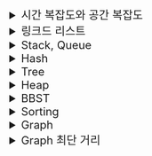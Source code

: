 <details>
<summary style="font-size:20px">시간 복잡도와 공간 복잡도</summary>
<div markdown="1">
<br/>
<h2>🤔 시간복잡도와 공간복잡도에 대해 설명해 주세요.</h2>

<h3>📝 나의 대답</h3>

- 시간 복잡도와 공간 복잡도는 모두 성능 측정에 요인이 되는 측정값입니다.

- 시간 복잡도는 프로세스 실행 시 소요되는 시간을 의미하며 공간 복잡도는 프로세스 실행 시 사용하는 메모리의 양을 의미합니다.

<h3>GPT의 대답</h3>

- 시간 복잡도와 공간 복잡도는 알고리즘의 효율성을 측정하는 두 가지 주요 방법입니다.

- 시간 복잡도는 알고리즘이 문제를 해결하는 데 걸리는 시간을 측정합니다. 이는 일반적으로 입력 데이터의 크기에 따라 결정되며, 이를 통해 알고리즘이 큰 데이터 세트에 대해 얼마나 잘 확장되는지를 판단할 수 있습니다. 

- 공간 복잡도는 알고리즘이 문제를 해결하는 데 필요한 메모리 양을 측정합니다. 일부 알고리즘은 매우 빠르지만 많은 양의 메모리를 사용할 수 있으며, 이는 제한된 메모리 리소스를 가진 시스템에서는 문제가 될 수 있습니다.

<br/>
<h2>🤔 Big-O, Big-Theta, Big-Omega 에 대해 설명해 주세요.</h2>

<h3>GPT의 대답</h3>

✅ Big-O (O) : 이 표기법은 알고리즘의 최악의 경우의 실행 시간을 표현합니다. 즉, 입력 크기에 따른 알고리즘의 실행 시간의 상한을 나타냅니다.

✅ Big-Theta (Θ) : 이 표기법은 알고리즘의 평균 혹은 일반적인 경우의 실행 시간을 나타냅니다. 즉, 입력 크기에 따른 알고리즘의 실행 시간의 상한과 하한을 모두 만족시키는 경우를 의미합니다.

✅ Big-Omega (Ω) : 이 표기법은 알고리즘의 최선의 경우의 실행 시간을 나타냅니다. 즉, 입력 크기에 따른 알고리즘의 실행 시간의 하한을 나타냅니다.

<br/>
<h2>🤔 다른 것을 사용하지 않고, Big-O를 사용하는 이유가 있을까요?</h2>

<h3>📝 나의 대답</h3>

- 최악의 실행 시간을 표현함으로써 풀고자하는 문제에 적합함을 알 수 있기 때문입니다.

<h3>GPT의 대답</h3>

- Big-O 표기법은 알고리즘의 최악의 경우의 실행 시간을 나타냄으로써, 특정 문제에 대해 알고리즘이 어떻게 수행될 수 있는지에 대한 가장 보수적인 추정을 제공합니다. 이는 **최악의 경우에도 시스템이 어떻게 수행될지 이해하는 것이 중요한 많은 실제 상황에서 유용**합니다.

<br/>
<h2>🤔 O(1)은 O(N^2) 보다 무조건적으로 빠른가요?</h2>

<h3>📝 나의 대답</h3>

- 아니요. 어떤 메모리를 사용하는지가 두 Big-O 결과에 영향을 끼칠 수 있습니다. 만약 알고리즘을 해결할 때 O(1)에서 메모리 스위칭 비용이 많이 O(N^2)보다 많이 발생하게 된다면 O(1)이 더 느릴 수도 있습니다.

<h3>GPT의 대답</h3>

- 아니요, O(1)이 O(N^2)보다 무조건적으로 빠르다고 말할 수 없습니다. Big-O 표기법은 입력 크기에 따른 알고리즘의 실행 시간의 상한을 나타내는 것으로, 입력 크기가 커질수록 O(N^2)은 O(1)보다 더 많은 시간이 소요될 것입니다.

- 그러나 이것은 '항상'이라는 말이 아닙니다. 실제 실행 시간은 알고리즘의 구현, 하드웨어, 데이터 분포 등 많은 다른 요인들에 의해 결정됩니다. 예를 들어, O(1)의 알고리즘이 상당히 큰 상수 시간을 가지거나, O(N^2)의 알고리즘이 매우 작은 입력 크기에 대해 사용될 경우, 실제로는 O(N^2)의 알고리즘이 더 빠를 수 있습니다.

- 또한, 당신이 언급한 것처럼, 메모리 스위칭, 캐시 히트 등의 하드웨어 요인도 실행 시간에 영향을 줄 수 있습니다. 이러한 모든 요인을 고려하면, Big-O 표기법만으로는 실제 실행 시간을 완벽하게 예측할 수 없습니다.

</div>
</details>

<details>
<summary style="font-size:20px">링크드 리스트</summary>
<div markdown="1">
<br/>
<h2>🤔 링크드 리스트에 대해 설명해 주세요.</h2>

<h3>📝 나의 대답</h3>

- 링크드 리스트는 자료구조의 하나로 노드의 연결로 구성되어 있습니다. 단일 링크드 리스트, 양방향 링크드 리스트로 구성할 수 있으며 노드 안엔 데이터와 다음 노드의 위치를 담아 연결을 맺습니다.

<h3>GPT의 대답</h3>

- 링크드 리스트의 주요 장점 중 하나는 요소의 삽입과 삭제가 배열에 비해 상대적으로 간단하다는 것입니다. 배열에서는 요소를 삽입하거나 삭제할 때마다 다른 요소들을 이동시켜야 하지만, 링크드 리스트에서는 단순히 몇 개의 포인터를 수정하면 됩니다.

- 그러나, 이런 유연성 때문에 링크드 리스트는 포인터를 통한 노드 접근이 필요하므로, 임의 접근(random access)가 불가능하며, 이는 배열과 비교했을 때의 단점으로 볼 수 있습니다.

<br/>
<h2>🤔 일반 배열과, 링크드 리스트를 비교해 주세요.</h2>

<h3>📝 나의 대답</h3>

- 일반 배열은 메모리에 연속적으로 존재하지만 링크드 리스트는 그렇지 않습니다. 데이터 조회 속도는 일반 배열이 링크드 리스트보다 좋습니다. 이유는 일반 배열의 경우엔 데이터가 연속으로 존재하기 때문입니다. 하지만 중간에 데이터를 삽입, 삭제 시 일반 배열의 경우 삽입, 삭제 기준으로 데이터를 이동시켜야 하기 때문에 링크드 리스트보다 리소스가 많이 소모됩니다.

<h3>GPT의 대답</h3>

- 일반 배열은 메모리의 연속적인 영역에 데이터를 저장합니다. 이로 인해 배열은 인덱스를 통해 임의의 요소에 빠르게 접근할 수 있는 장점이 있습니다. 그러나, 배열의 크기는 선언 시점에서 결정되며, 이후에는 크기를 변경할 수 없습니다. 또한, 배열의 중간에 요소를 삽입하거나 삭제하려면 다른 요소들을 이동시켜야 하므로, 이러한 작업은 비효율적입니다.

- 반면에 링크드 리스트는 메모리의 비연속적인 영역에 데이터를 저장하며, 각 노드가 다음 노드를 가리키는 방식으로 연결됩니다. 이로 인해 링크드 리스트는 동적으로 크기를 조정할 수 있으며, 중간에 요소를 삽입하거나 삭제하는 것이 상대적으로 간단합니다.

- 단지 연결을 끊고 새로 연결하는 것만으로도 가능하기 때문입니다. 그러나 이는 링크드 리스트가 임의 접근을 지원하지 않는다는 단점을 가지고 있습니다. 링크드 리스트에서 특정 요소에 접근하려면 처음부터 순차적으로 접근해야 합니다.

<br/>
<h2>🤔 링크드 리스트를 사용해서 구현할 수 있는 다른 자료구조에 대해 설명해 주세요.</h2>

<h3>📝 나의 대답</h3>

- 링크드 리스트로 다양한 자료구조를 구현할 수 있습니다. 스택, 큐, 그래프 등 만들 수 있습니다.

<br/>
<h2>🤔 Array와 LinkedList 장/단점</h2>

<h3>📝 나의 대답</h3>

- Array :  RandomAccess가 가능해 속도가 빠르다는 장점이 있습니다. 하지만 삽입 또는 삭제의 과정에서 각 원소들을 shift 해줘야 하는 비용이 생겨 이 경우 시간 복잡도는 O(n)이 된다는 단점이 있습니다.
  
- 각각의 원소들은 자기 자신 다음에 어떤 원소인지만을 기억하고 있기 때문에 이 부분만 다른 값으로 바꿔주면 삽입과 삭제를 O(1)로 해결할 수 있습니다.
하지만LinkedList는 원하는 위치에 한 번에 접근할 수 없다는 단점이 있습니다. 원하는 위치에 삽입을 하고자 하면 원하는 위치를 Search 과정에 있어서 첫번째 원소부터 다 확인해봐야 합니다.
</div>
</details>

<details>
<summary style="font-size:20px">Stack, Queue</summary>
<div markdown="1">
<br/>
<h2>🤔 스택과 큐에 대해서 설명해 주세요.</h2>

<h3>📝 나의 대답</h3>

- 스택과 큐는 선형 자료구조이며 컴퓨터의 많은 부분에서 사용됩니다. Stack은 LIFO 형태를 갖고 데이터를 처리하며 Queue는 FIFO으로 데이터를 처리합니다.

- 위의 특징 때문에 Stack은 실행 취소, 히스토리 관리, 함수 호출 등의 다양한 알고리즘에서 사용됩니다. Queue는 작업 스케줄링, 이벤트 처리, 캐싱 등의 다양한 알고리즘에서 사용됩니다.

<br/>
<h2>🤔 스택 2개로 큐를, 큐 2개로 스택을 만드는 방법과, 그 시간복잡도에 대해 설명해 주세요.</h2>

<h3>GPT의 대답</h3>

✅ Stack 2개로 Queue를 만드는 방법

1. 2개의 스택을 가지고 하나는 '입력 스택'으로 사용하고, 다른 하나는 '출력 스택'으로 사용합니다.

2. 새로운 요소를 추가할 때는 '입력 스택'에 'push'합니다.

3. 요소를 제거할 때는 '출력 스택'에서 'pop'합니다. 만약 '출력 스택'이 비어 있다면, '입력 스택'의 모든 요소를 '출력 스택'으로 이동시킨 후에 '출력 스택'에서 'pop'합니다.

- 이 방법의 시간 복잡도는 일반적으로 O(1)입니다. 그러나 '출력 스택'이 비어 있을 때 '입력 스택'의 모든 요소를 '출력 스택'으로 이동시키는 연산은 O(N)입니다. 하지만 이런 연산은 각 요소당 한 번만 발생하므로, 각 연산에 대한 평균 시간 복잡도는 여전히 O(1)입니다.

✅ Queue 2개로 Stack을 만드는 방법

1. 2개의 큐를 가지고 하나는 '주 큐', 다른 하나는 '보조 큐'로 사용합니다.
새로운 요소를 추가할 때는 '주 큐'에 'enqueue'합니다.

2. 요소를 제거할 때는 '주 큐'의 요소를 '보조 큐'로 이동시키되, '주 큐'에 마지막으로 남아 있는 요소를 제외하고 모두 이동시킵니다. 그리고 '주 큐'의 마지막 요소를 제거하고, '주 큐'와 '보조 큐'의 역할을 바꿉니다.

- 이 방법의 시간 복잡도는 요소를 추가하는 것은 O(1)이지만, 요소를 제거하는 것은 O(N)입니다. 이는 요소를 제거할 때마다 '주 큐'의 거의 모든 요소를 '보조 큐'로 이동시켜야 하기 때문입니다. 따라서, 이 방법은 스택의 'pop' 연산을 자주 수행해야 하는 경우에는 비효율적일 수 있습니다.

<br/>
<h2>🤔 시간복잡도를 유지하면서, 배열로 스택과 큐를 구현할 수 있을까요.</h2>

<h3>📝 나의 대답</h3>

- 배열로 Stack을 구성한다면 시간복잡도를 유지하면서 구현할 수 있지만 큐를 구현하게 된다면 요소의 삭제 시 O(N)의 배열 원소 이동이 발생하게 되어 시간복잡도를 유지할 수 없습니다.

<h3>GPT의 대답</h3>

- 원형 큐 또는 deque를 사용하면 큐 연산의 시간 복잡도를 O(1)로 유지할 수 있습니다.

<br/>
<h2>🤔 Prefix, Infix, Postfix 에 대해 설명하고, 이를 스택을 활용해서 계산/하는 방법에 대해 설명해 주세요.</h2>

<h3>📝 나의 대답</h3>

- Prefix, Infix, Postfix는 전위 처리, 중위 처리, 후위 처리를 이야기하며 전위 처리는 그래프의 왼쪽 먼저 계산을 하고 중위 처리는 하나의 부모 노드 아래 있는 자식 노드를 먼저 처리합니다. 후위 처리는 오른쪽 계산을 먼저 처리하는 것을 의미합니다. 모든 처리 방법에 스택을 사용할 수 있고 연산자를 만나게되면 피연산자를 Pop하여 계산합니다.

<h3>GPT의 대답</h3>

- Prefix, Infix, Postfix는 연산자의 위치에 따라 수식을 표현하는 방법을 나타냅니다. 또한, 그래프 처리와는 관련이 없으며, 스택은 이들 표현을 계산할 때 유용하게 사용됩니다.

- Infix 표현은 흔히 우리가 사용하는 방식으로, 연산자를 피연산자들 사이에 두는 방식입니다. 예를 들어, 2 + 3이라는 식은 Infix 표현입니다.

- Prefix 표현(전위 표기법)은 연산자를 피연산자들 앞에 두는 방식입니다. 위의 예를 Prefix로 바꾸면, + 2 3이 됩니다.

- Postfix 표현(후위 표기법)은 연산자를 피연산자들 뒤에 두는 방식입니다. 위의 예를 Postfix로 바꾸면, 2 3 +이 됩니다.

- Prefix 계산: 우측에서 좌측으로 읽으면서 피연산자를 만나면 스택에 push하고, 연산자를 만나면 스택에서 두 개의 피연산자를 pop하여 연산한 후 결과를 다시 스택에 push합니다. 마지막에 스택에 남는 값이 수식의 결과입니다.

- Postfix 계산: 좌측에서 우측으로 읽으면서 피연산자를 만나면 스택에 push하고, 연산자를 만나면 스택에서 두 개의 피연산자를 pop하여 연산한 후 결과를 다시 스택에 push합니다. 마지막에 스택에 남는 값이 수식의 결과입니다.

<br/>
<h2>🤔 Deque는 어떻게 구현할 수 있을까요.</h2>

<h3>📝 나의 대답</h3>

- Deque는 양방향으로 요소를 넣고 뺄 수 있는 자료구조를 의미합니다.

- Deque는 Linked List로 구현할 수 있습니다.

<h3>GPT의 대답</h3>

- Deque(Double-Ended Queue)는 양쪽 끝에서 삽입과 삭제가 모두 가능한 자료구조를 말합니다. 이를 구현하는 방법은 여러 가지가 있지만, 대표적으로는 Doubly Linked List 또는 동적 배열(Dynamic Array)를 사용할 수 있습니다.
</div>
</details>

<details>
<summary style="font-size:20px">Hash</summary>
<div markdown="1">
<br/>
<h2>🤔 해시 자료구조에 대해 설명해 주세요.</h2>

<h3>📝 나의 대답</h3>

- Hash는 Hash Table에 값을 저장하는 자료구조이며 Hash 알고리즘을 통해 Hashing을 수행하고 처리된 값을 key-value로 저장합니다. Hash를 통해 Indexing을 할 수 있어 조회 성능을 높일 수 있고 데이터를 보호해 저장할 수도 있습니다.

<h3>GPT의 대답</h3>

- 해시(Hash)는 임의 크기의 데이터를 고정된 크기의 데이터로 매핑하는 함수입니다. 이를 활용하여 구현한 '해시 테이블'은 키(Key)를 값(Value)에 매핑하는 자료구조를 말합니다.

- 해시 함수는 키를 받아서 고정된 범위의 정수를 반환하며, 이 반환값을 해시 코드, 해시값 혹은 간단하게 해시라고 부르기도 합니다. 이 해시값을 배열의 인덱스로 사용하여 값을 저장하고 검색합니다. 이 과정을 '해싱'이라고 합니다.

- 해시 테이블의 주된 장점은 데이터의 검색(조회) 속도가 빠르다는 점입니다. 이론적으로는 해시 함수와 해시 테이블 크기가 적절하면 O(1)의 시간 복잡도로 데이터를 조회할 수 있습니다. 하지만 해시 충돌(두 개 이상의 키가 같은 해시값을 가질 때 발생)을 해결하는 메커니즘이 필요합니다. 일반적인 해시 충돌 해결 방법에는 '체이닝(Chaining)'과 '오픈 어드레싱(Open Addressing)' 등이 있습니다.

<br/>
<h2>🤔 값이 주어졌을 때, 어떻게 하면 충돌이 최대한 적은 해시 함수를 설계할 수 있을까요.</h2>

<h3>📝 나의 대답</h3>

- Hash Table의 사이즈를 늘리거나 해시 함수의 로직을 통해 다양한 해시 값을 얻을 수 있다면 충돌이 최대한 적은 해시를 만들 수 있습니다.

<br/>
<h2>🤔 해시값이 충돌했을 때, 어떤 방식으로 처리할 수 있을까요.</h2>

<h3>📝 나의 대답</h3>

- 해시 값이 충돌했을 때, 체이닝과 오픈 어드레싱을 통해 해시 충돌을 처리할 수 있습니다. 체이닝은 링그드 리스트 자료구조를 사용해 같은 해시 값을 갖는 데이터를 연결해 해시 충돌을 해결합니다. 오픈 어드레싱은 충돌이 일어나면 다음 주소의 Hash Table에 Hash를 저장하는 방법으로 충돌을 해결합니다.

<h3>GPT의 대답</h3>

- 오픈 어드레싱은 충돌이 발생했을 경우 빈 공간을 찾아 데이터를 저장하는 방법입니다. 이를 위해 선형 탐색, 이차 탐색, 이중 해시 등의 방법이 사용됩니다. 

- 이 방법은 추가적인 메모리 공간 없이 해시 테이블 내에서 충돌을 처리할 수 있다는 장점이 있습니다. 하지만 해시 테이블의 **로딩 팩터(저장된 요소의 수 / 테이블의 크기)**가 커지면 충돌이 빈번하게 발생할 수 있으므로, 이에 따른 재해시(rehashing) 과정이 필요할 수 있습니다.

<br/>
<h2>🤔 본인이 사용하는 언어에서는, 어떤 방식으로 해시 충돌을 처리하나요.</h2>

<h3>📝 나의 대답</h3>

- Java에서는 해시 충돌을 체이닝을 통해 처리합니다. 특정 임계값에 도달하면 Red-Black Tree를 만들어 Hash Value를 관리합니다. 이러한 이유는 링크드 리스트로 만들어진 체이닝은 조회 시 O(N)을 따르게 됩니다. Red-Black Tree로 변경함으로서 O(N)을 O(logN)으로 변경할 수 있습니다.

<br/>
<h2>🤔 Double Hashing 의 장점과 단점에 대해서 설명하고, 단점을 어떻게 해결할 수 있을지 설명해 주세요.</h2>

<h3>📝 나의 대답</h3>

- 이중 해싱을 사용하면 Hashing을 두 번 거쳐 Hash Value를 구하는 것을 이야기합니다. Hashing을 두 번 거치게 된다면 다양한 Hash 값을 구할 수 있어 충돌 횟수가 줄어들 순 있지만 계산이 한 번 더 수행되어 조회 시 성능이 떨어질 수 있습니다.

<h3>GPT의 대답</h3>

- 이중 해싱(Double Hashing)의 장점은 해시 충돌이 발생했을 때, 두 번째 해시 함수를 사용해 새로운 주소를 찾는다는 점입니다. 이 방법은 해시 테이블에서 빈 공간을 보다 효율적으로 활용할 수 있게 해줍니다.

- 그러나 이중 해싱의 단점은 해시 함수를 두 번 계산해야 하므로 연산 비용이 늘어난다는 점입니다. 또한, 잘못 설계된 두 번째 해시 함수는 해시 테이블의 일부 공간만을 사용하게 만들어 테이블의 공간 효율성을 떨어뜨릴 수 있습니다.
</div>
</details>
 
<details>
<summary style="font-size:20px">Tree</summary>
<div markdown="1">
<br/>
<h2>🤔 트리와 이진트리, 이진탐색트리에 대해 설명해 주세요.</h2>

<h3>📝 나의 대답</h3>

- 트리 자료구조는 부모 노드와 자식 노드로 이뤄진 자료구조입니다. 이진트리는 하나의 부모 노드 아래에 두 개의 자식만 존재하는 자료구조이며 이진 트리에 완전 이진트리, 편향 이진트리가 존재합니다.

- 이진 탐색트리는 부모 노드보다 값이 작다면 왼쪽에 값을 채우고 크다면 오른쪽에 값을 채워 조회 성능을 높일 수 있는 자료구조입니다.

<br/>
<h2>🤔 그래프와 트리의 차이가 무엇인가요?</h2>

<h3>📝 나의 대답</h3>

- 그래프와 트리 모두 노드를 사용해 각 노드의 연결을 통해 구현할 수 있는 자료구조입니다.

- 그래프는 노드 사이 상하 관계가 존재하지 않고 연경을 중점을 두고 트리는 부모 노드, 자식 노드를 갖습니다.

<h3>GPT의 대답</h3>

- 그래프는 순환이 가능하며 모든 노드는 양방향으로 이동할 수 있습니다. 또한 그래프에는 루트 노드라는 개념이 없습니다.

- 트리는 그래프의 한 종류로, 순환을 허용하지 않고, 모든 노드는 한 방향(부모에서 자식으로)으로만 이동합니다. 트리에는 루트 노드가 있고, 모든 노드는 루트 노드에서 출발한 경로를 통해 도달할 수 있습니다.

<br/>
<h2>🤔 이진탐색트리에서 중위 탐색을 하게 되면, 그 결과는 어떤 의미를 가지나요.</h2>

<h3>📝 나의 대답</h3>

- 중위 탐색을 수행하면 이분탐색 결과와 같습니다. 부모 노드를 기준으로 좌측을 작은 값, 우측을 큰 값을 저장했다고 가정했을 때, 한 쪽을 선택하면 반대 쪽 조회를 수행하지 않아도 됩니다.

<h3>GPT의 대답</h3>

- 이진 탐색 트리의 중위 순회는 오름차순으로 노드를 방문합니다. 즉, 중위 순회를 사용하면 이진 탐색 트리의 모든 요소를 오름차순으로 얻을 수 있습니다.

<br/>
<h2>🤔 이진탐색트리의 주요 연산에 대한 시간복잡도를 설명하고, 왜 그런 시간복잡도가 도출되는지 설명해 주세요.</h2>

<h3>📝 나의 대답</h3>

- 이진 탐색 트리는 탐색 시 기본적으로 O(logN)의 성능을 갖습니다. 하지만 주어진 값들이 한쪽으로만 편향된 트리를 갖는다면 이는 조회 시 O(N)의 성능을 갖게 됩니다.

<h3>GPT의 대답</h3>

- 탐색(Search): 이진 탐색 트리에서 특정 노드를 탐색하는 데 필요한 시간 복잡도는 O(logN)입니다. 이는 트리가 균형 잡힌 경우를 가정했을 때입니다. 이진 탐색 트리는 각 노드의 왼쪽 하위 트리에는 노드보다 작은 값들이, 오른쪽 하위 트리에는 노드보다 큰 값들이 저장되는 구조이므로, 탐색할 값과 노드의 값을 비교하여 탐색 방향을 결정할 수 있습니다. 이러한 과정을 통해 탐색 범위를 반으로 줄여나가므로 logN의 시간 복잡도가 나옵니다.

- 삽입(Insertion) 및 삭제(Deletion): 삽입 및 삭제 연산 또한 이진 탐색 트리에서는 O(logN)의 시간 복잡도를 가집니다. 삽입의 경우, 삽입할 위치를 찾는 것이 탐색 과정과 같으므로 logN의 시간 복잡도를 가지며, 삭제의 경우에도 삭제할 노드를 찾는 과정이 탐색과 동일하기 때문입니다. 다만, 삭제할 노드가 두 개의 자식 노드를 가지는 경우, 삭제 후 트리의 속성을 유지하기 위해 추가적인 작업이 필요하며, 이 작업에는 최악의 경우 O(logN)의 시간이 소요됩니다.

- 하지만, 주어진 트리가 균형 잡혀있지 않고 한쪽으로 편향되어 있다면 위의 연산들은 모두 O(N)의 시간 복잡도를 가지게 됩니다. 트리가 한쪽으로 편향되어 있다면 각 연산마다 거의 모든 노드를 방문해야 할 수 있기 때문입니다. 이를 해결하기 위해 균형 이진 탐색 트리(AVL 트리, Red-Black Tree 등)와 같은 자료구조를 사용하기도 합니다.

<br/>
<h2>🤔 이진탐색트리의 한계점에 대해 설명해주세요.</h2>

<h3>📝 나의 대답</h3>

- 편향된 탐색 그래프를 그릴 땐 기대한 O(logN)의 성능이 아닌 O(N)의 성능을 보여주기 때문입니다.

<br/>
<h2>🤔 이진탐색트리의 값 삽입, 삭제 방법에 대해 설명하고, 어떤식으로 값을 삽입하면 편향이 발생할까요.</h2>

<h3>📝 나의 대답</h3>

- 이진 탐색 트리에 값을 삽입, 삭제를 할 땐, 해당 값을 조회 후 삽입 혹은 삭제할 위치를 찾습니다. 데이터를 삽입 혹은 삭제 후 자식 노드가 존재한다면 정렬을 수행하게 되는데 이 때 O(logN)의 실행 복잡도를 갖습니다.

<h3>GPT의 대답</h3>

- 트리가 편향되는 경우는 주로 입력 **데이터가 이미 정렬되어 있거나 거의 정렬되어 있는 경우**입니다. 이런 경우에는 모든 값이 한쪽 방향으로만 삽입되어 트리가 한 방향으로만 길게 늘어나게 되며, 이는 결국 트리가 편향되게 됩니다. 이 경우 BST의 효율성이 크게 떨어지며, 이를 피하기 위해 균형 이진 탐색 트리를 사용합니다.

</div>
</details>

<details>
<summary style="font-size:20px">Heap</summary>
<div markdown="1">
<br/>
<h2>🤔 힙에 대해 설명해 주세요.</h2>

<h3>📝 나의 대답</h3>

- Heap은 우선순위큐를 구현한 구현체이며 우선순위큐는 Heap의 ADT입니다. 우선순위큐는 루트 노드에 최대값 혹은 최소값을 가지며 완전 이진 트리를 구성합니다.

<h3>GPT의 대답</h3>

- Heap은 우선순위 큐를 구현하는 하나의 데이터 구조입니다. 따라서 Heap은 우선순위 큐를 구현하기 위한 방법 중 하나입니다.

- 우선순위 큐는 요소들에 우선순위를 부여하고, 가장 높은 우선순위를 가진 요소에 빠르게 접근할 수 있는 추상 자료형(ADT)입니다. 이때 Heap은 이러한 우선순위 큐를 구현하는 데 사용되는 자료 구조입니다.

- Heap은 완전 이진 트리의 형태를 가지며, 힙 속성을 만족해야 합니다. 최대 힙(Max Heap)의 경우, 루트 노드는 항상 자식 노드들보다 크거나 같은 값을 갖고 있습니다. 최소 힙(Min Heap)의 경우, 루트 노드는 항상 자식 노드들보다 작거나 같은 값을 갖고 있습니다.

- 힙은 일반적으로 배열로 구현되며, 이진 트리의 형태를 배열에 저장하여 공간을 절약합니다. 배열 인덱스를 사용하여 노드 간의 관계를 나타냅니다.

<br/>
<h2>🤔 힙을 배열로 구현한다고 가정하면, 어떻게 값을 저장할 수 있을까요?
</h2>

<h3>📝 나의 대답</h3>

- Heap은 완전 이진 트리의 형태를 갖습니다. 값이 추가될 때, 자식 노의 좌측에서 우측으로 채우며 한 부모 노드에 두 개의 자식 노드를 갖는 형태를 가집니다.

- Max Heap을 구현한다고 가정했을 때, 만약 자식의 값이 부모의 노드보다 크다면 배열의 큰 값과 부모 노드를 교체합니다.

<h3>GPT의 대답</h3>

- 루트 노드를 인덱스 0에 저장합니다. 부모 노드의 인덱스가 i라면, 왼쪽 자식 노드의 인덱스는 2i + 1이 되고, 오른쪽 자식 노드의 인덱스는 2i + 2가 됩니다.

<br/>
<h2>🤔 힙의 삽입, 삭제 방식에 대해 설명하고, 왜 이진탐색트리와 달리 편향이 발생하지 않는지 설명해 주세요.</h2>

<h3>📝 나의 대답</h3>

- 힙에 데이터를 삽입 시, 완전 이진 트리의 마지막 노드에 값이 추가됩니다. 최대 힙의 경우 삽입된 데이터가 부모 노드보다 크다면 부모 노드와 위치를 변경합니다. 부모 노드가 자식보다 클 경우까지 반복 수행됩니다. 삭제의 경우 Root Node가 제거되며 자식 노드 중 큰 다음 값을 Root Node에 추가합니다. 이 행위를 완전 이진 트리가 완성 될 때까지 수행합니다.

- 이진탐색트리와 달리 편향되지 않은 이유는 완전 이진 트리를 유지하기 때문입니다.

<h3>GPT의 대답</h3>

- 힙은 완전 이진 트리의 형태를 유지하면서, 힙 속성을 만족해야 합니다.

- 완전 이진 트리는 노드들이 왼쪽에서 오른쪽으로 차례대로 채워지는 구조를 가지므로, 편향이 발생하지 않습니다.

- 힙의 삽입과 삭제 과정에서 루트 노드를 기준으로 한 부분 트리에서만 교환 작업이 수행되므로, 편향이 발생하지 않습니다.

- 반면 이진 탐색 트리에서는 특정 순서로 데이터를 삽입하거나 삭제할 경우, 트리의 균형을 잃어 편향된 구조가 될 수 있습니다.

<br/>
<h2>🤔 힙 정렬의 시간복잡도는 어떻게 되나요? Stable 한가요.</h2>

<h3>📝 나의 대답</h3>

- 힙 정렬의 시간 복잡도는 O(logN)입니다. 바텀업으로 정렬이 이뤄진다면 O(logN)의 시간복잡도를 따르지만 탑다운 방식으로 정렬한다면 모든 Leaf를 순회해야 하기 때문에 Stable하지 않습니다.

<h3>GPT의 대답</h3>

- 힙 정렬의 시간 복잡도는 O(NlogN)입니다. 힙을 구성하는 과정에서는 힙 속성을 만족하기 위해 로그 시간이 소요됩니다. 이를 N번 반복하므로, O(NlogN)의 시간 복잡도가 됩니다.

- 힙 정렬은 탑다운 방식(Top-Down)으로도 구현할 수 있지만, 일반적으로는 바텀업 방식(Bottom-Up)을 사용합니다. 바텀업 방식은 초기 힙 구성 단계에서 로그 시간이 소요되고, 이후 정렬 단계에서는 상수 시간이 소요되므로 전체적으로 O(NlogN)의 시간 복잡도를 가집니다.

- 힙 정렬은 안정적인 정렬 알고리즘이 아닙니다. 안정적인 정렬 알고리즘은 동일한 값의 순서가 정렬 전후에 유지되는 것을 의미하는데, **힙 정렬은 원본 데이터의 상대적인 순서를 변경할 수 있으므로 안정적이지 않습니다.**

</div>
</details>

<details>
<summary style="font-size:20px">BBST</summary>
<div markdown="1">
<br/>
<h2>🤔 BBST (Balanced Binary Search Tree) 와, 그 종류에 대해 설명해 주세요.</h2>

<h3>📝 나의 대답</h3>

- BBST는 이진 탐색 트리의 편향을 없애기 위해 고안된 자료구조입니다. BBST의 종류로 AVL 트리와 Red-Black 트리가 존재합니다.

<br/>
<h2>🤔 Red Black Tree는 어떻게 균형을 유지할 수 있을까요?</h2>

<h3>GPT의 대답</h3>

- 각 노드는 레드(Red) 또는 블랙(Black) 색깔을 가집니다. 루트 노드는 항상 블랙(Black)입니다. 모든 리프 노드(NIL 노드)는 블랙(Black)입니다.

- 레드(Red) 노드의 자식 노드들은 모두 블랙(Black)입니다. 어떤 노드로부터 자손인 리프 노드까지의 모든 경로에는 동일한 개수의 블랙(Black) 노드가 있어야 합니다. 이를 블랙 노드의 개수 규칙이라고 합니다.

<br/>
<h2>🤔 2-3-4 Tree, AVL Tree 등의 다른 BBST 가 있음에도, 왜 Red Black Tree가 많이 사용될까요.</h2>

<h3>GPT의 대답</h3>

- 상대적으로 간단한 구현, 좋은 평균적인 성능, 일반적인 응용 분야에 적합, 상대적으로 적은 회전 연산, 널 네츄럴 성질
</div>
</details>

<details>
<summary style="font-size:20px">Sorting</summary>
<div markdown="1">
<br/>
<h2>🤔 Quick Sort와 Merge Sort를 비교해 주세요.</h2>

<h3>📝 나의 대답</h3>

- Quick Sort는 pivot을 기준으로 시작점과 끝점을 비교해 값을 비교했을 때 시작점에 가까운 것이 끝점에 있는 값보다 클 경우 교체해가며 정렬을 수행합니다.

- Quick Sort는 pivot을 기준으로 재귀를 사용하여 구현할 수 있으며 시작점의 인덱스가 끝점의 인덱스보다 작을 때만 교체 로직이 수행되어 정렬을 수행합니다.

- Merge Sort는 배열을 잘게 쪼개고 쪼갠 배열을 합치는 과정에서 대소를 비교해 정렬을 진행합니다.

- 분할 정복 컨셉을 사용하는 것은 공통의 부분이지만 로직은 다르게 수행됩니다.

<h3>GPT의 대답</h3>

- Quick Sort는 pivot을 중심으로 데이터를 분할하여 정렬하는 분할 정복 알고리즘입니다. 이 알고리즘의 평균 시간 복잡도는 O(n log n)이지만, 최악의 경우에는 O(n^2)입니다. 퀵 소트는 공간 복잡도가 더 낮으며, 실제 운영 환경에서는 대부분의 경우 병합 소트보다 빠릅니다. 하지만 퀵 소트는 안정적인 정렬 알고리즘이 아닙니다.

- 반면에, Merge Sort는 배열을 반으로 나누어 각각 정렬한 후 병합하는 분할 정복 알고리즘입니다. 병합 정렬의 시간 복잡도는 모든 경우에 대해 O(n log n)입니다. 하지만 임시 배열을 사용해야 하므로 추가적인 메모리가 필요하다는 단점이 있습니다. 병합 소트는 퀵 소트와 달리 안정적인 정렬 알고리즘입니다.

<br/>
<h2>🤔 Quick Sort에서 O(N^2)이 걸리는 예시를 들고, 이를 개선할 수 있는 방법에 대해 설명해 주세요.</h2>

<h3>📝 나의 대답</h3>

- 오름차순으로 정렬을 원할 때, 내림차순으로 정렬된 배열이 주어지고 pivot 시작을 제일 왼쪽에서 시작하면 최악의 실행 시간인 O(N^2)가 소요됩니다.

- 이를 개선하기 위해선, pivot의 위치를 중간으로 지정해주어 해결할 수 있습니다.

<h3>GPT의 대답</h3>

-  'Median of Three' 전략을 사용하여 배열의 왼쪽, 오른쪽, 그리고 중간의 값을 선택하고 이들 중 중간값을 피봇으로 사용할 수 있습니다. 이러한 방법은 주어진 데이터에 상관없이 퀵 소트의 성능을 일관되게 개선하는 데 도움이 됩니다.

<br/>
<h2>🤔 Stable Sort가 무엇이고, 어떤 정렬 알고리즘이 Stable 한지 설명해 주세요.</h2>

<h3>📝 나의 대답</h3>

- Stable Sort는 최악과 최선 실행 시간이 조건에 상관 없이 일정한 것을 의미합니다. 예를 들어 Bubble Sort가 Stable Sort입니다. ❌ 틀렸습니다. ❌

<h3>GPT의 대답</h3>

- Stable Sort는 동일한 값이 정렬이 수행되었을 때, 상대적 순서를 유지하는 정렬 방식을 이야기합니다.

<br/>
<h2>🤔 Merge Sort를 재귀를 사용하지 않고 구현할 수 있을까요.</h2>

<h3>📝 나의 대답</h3>

- 네. 구현할 수 있습니다. 분할해서 병합할 때 생성되는 배열을 미리 만들어놓는다면 구현할 수 있습니다.

<br/>
<h2>🤔 Radix Sort에 대해 설명해 주세요.</h2>

<h3>📝 나의 대답</h3>

- Radix Sort는 계수 정렬을 의미하며 미리 메모리 공간에 계수 테이블을 만들어 놓고 정렬을 수행합니다.


<h3>GPT의 대답</h3>

- Radix Sort는 정렬할 숫자들을 자릿수별로 비교하며 정렬을 진행합니다.

- Radix Sort는 보조 배열 또는 메모리 공간인 "계수 테이블"을 사용하여 정렬을 수행합니다. 각 자릿수별로 0부터 9까지의 숫자가 몇 개 등장하는지를 계수 테이블에 저장하고, 이를 이용하여 숫자들을 그룹화하고 정렬합니다. 계수 테이블을 사용하여 정렬하는 과정에서 추가적인 메모리 공간을 사용하게 됩니다.

- Radix Sort는 안정적인 정렬 알고리즘이며, 비교 기반의 다른 정렬 알고리즘들과는 달리 자릿수 비교를 통해 정렬하기 때문에 선형 시간 복잡도 O(n)를 가질 수 있습니다. 하지만 정렬할 숫자들의 자릿수가 많거나 숫자의 범위가 크다면 추가적인 메모리 공간이 필요하고, 성능 측면에서 다른 알고리즘들과 비교해야 합니다.

<br/>
<h2>🤔 Bubble, Selection, Insertion Sort의 속도를 비교해 주세요.</h2>

<h3>GPT의 대답</h3>

✅ Bubble Sort

- 인접한 두 원소를 비교하고 필요한 경우 위치를 교환하는 방식으로 정렬합니다.

- 최악, 평균, 최선의 시간 복잡도는 모두 O(n^2)입니다.

- Bubble Sort는 안정적인 정렬 알고리즘이지만, 비교 및 교환을 많이 수행하므로 큰 데이터셋에 대해서는 효율적이지 않습니다.

✅ Selection Sort

- 주어진 배열에서 가장 작은 값을 선택하여 정렬된 부분 배열에 차례대로 추가합니다.

- 최악, 평균, 최선의 시간 복잡도는 모두 O(n^2)입니다.

✅ Insertion Sort

- 배열을 정렬된 부분과 정렬되지 않은 부분으로 나누고, 정렬되지 않은 부분의 원소를 정렬된 부분에 적절한 위치에 삽입합니다.

- 최악, 평균의 시간 복잡도는 O(n^2)이지만, 최선의 경우(정렬된 배열에 새로운 원소를 추가할 때)에는 O(n)의 시간 복잡도를 가질 수 있습니다.

<br/>
<h2>🤔 값이 거의 정렬되어 있거나, 아예 정렬되어 있다면, 위 세 알고리즘의 성능 비교 결과는 달라질까요.</h2>

<h3>📝 나의 대답</h3>

- 네. Insertion Sort의 실행 시간이 O(N)으로 나타날 수 있습니다.

<br/>
<h2>🤔 본인이 사용하고 있는 언어에선, 어떤 정렬 알고리즘을 사용하여 정렬 함수를 제공하고 있을까요.</h2>

<h3>GPT의 대답</h3>

✅ Java 11 이전의 버전에서는 Arrays.sort() 메서드를 사용하여 배열을 정렬할 때, 일반적으로 Dual-Pivot Quick Sort 알고리즘이 사용되었습니다. Dual-Pivot Quick Sort는 Quick Sort 알고리즘의 변형으로, 두 개의 피벗(pivot)을 사용하여 배열을 분할하고 정렬합니다.

- 하지만 Java 11부터는 Arrays.sort() 메서드의 내부 정렬 알고리즘이 바뀌었습니다. Java 11에서는 Timsort 알고리즘이 기본적으로 사용됩니다. Timsort는 Tim Peters가 개발한 안정적인 정렬 알고리즘으로, Merge Sort와 Insertion Sort의 조합을 사용합니다. Timsort는 최선 및 평균 시간 복잡도가 O(n log n)이며, 최악의 경우에도 O(n log n)의 시간 복잡도를 가지므로 효율적인 정렬 알고리즘 중 하나입니다.

<br/>
<h2>🤔 정렬해야 하는 데이터는 50G 인데, 메모리가 4G라면, 어떤 방식으로 정렬을 진행할 수 있을까요.</h2>

<h3>📝 나의 대답</h3>

- Merge Sort의 방식으로 데이터를 정렬할 것 같습니다. 이유는 정렬해야할 배열을 자르고 정렬을 수행하지 않는 부분을 보조 메모리에 적재해 정렬이 끝나면 다음 정렬 배열을 꺼내와 수행하는 방식으로 문제를 해결한다면 데이터에 비해 작은 메모리가 존재하더라도 정렬을 진행할 수 있을 것입니다.

</div>
</details>

<details>
<summary style="font-size:20px">Graph</summary>
<div markdown="1">
<br/>
<h2>🤔 그래프 자료구조에 대해 설명하고, 이를 구현할 수 있는 두 방법에 대해 설명해 주세요.</h2>

<h3>📝 나의 대답</h3>

- Graph 자료구조는 연결 상태를 나타낸 자료구조입니다. 배열과 링크드 리스트를 통해 구현할 수 있습니다.

<h3>GPT의 대답</h3>

- Graph(그래프)는 객체 간의 연결 관계를 표현하는 비선형 자료구조입니다. 그래프는 노드(Node)와 간선(Edge)으로 구성되며, 노드는 개별적인 요소를 나타내고, 간선은 노드들 간의 연결을 나타냅니다.

- 인접 행렬 (Adjacency Matrix): 그래프의 연결 상태를 2차원 배열로 나타내는 방법입니다.

- 인접 리스트 (Adjacency List): 그래프의 연결 상태를 각 노드마다 연결된 노드들의 목록으로 나타내는 방법입니다.

<br/>
<h2>🤔 각 방법에 대해, "두 정점이 연결되었는지" 확인하는 시간복잡도와 "한 정점에 연결된 모든 정점을 찾는" 시간복잡도, 그리고 공간복잡도를 비교해 주세요.</h2>

<h3>GPT의 대답</h3>

✅ 연결 노드 시간 복잡도

- 인접 행렬: O(V) : 인접 행렬에서는 한 정점의 모든 연결 상태를 행 또는 열에서 확인해야 하므로, 정점의 개수에 비례하는 시간이 소요됩니다.

- 인접 리스트: O(degree) : 인접 리스트에서는 해당 정점의 연결된 노드들을 순회하면 되므로, 한 정점에 연결된 노드들의 개수에 비례하는 시간이 소요됩니다.

✅ 공간 복잡도

- 인접 행렬: O(V^2) : 인접 행렬은 V x V 크기의 2차원 배열을 사용하기 때문에, 정점의 개수에 제곱에 비례하는 공간이 필요합니다.

- 인접 리스트: O(V + E) : 인접 리스트는 정점의 개수에 비례하는 크기의 리스트를 사용하고, 간선의 개수만큼의 추가적인 공간이 필요합니다.

<br/>
<h2>🤔 정점의 개수가 N개, 간선의 개수가 N^3 개라면, 어떤 방식으로 구현하는 것이 효율적일까요.</h2>

<h3>GPT의 대답</h3>

- 두 정점의 연결 여부를 확인하는 시간 복잡도에서는 인접 행렬이 더 우수하지만, 한 정점에 연결된 모든 정점을 찾는 시간 복잡도에서는 인접 리스트가 유리합니다. 그리고 공간 복잡도에서는 인접 행렬은 정점의 개수에 제곱에 비례하는 공간이 필요하므로, 인접 리스트보다 더 많은 공간을 차지합니다.

- 이러한 차이로 인해, 인접 행렬은 간선의 수가 많고 밀집된 그래프에서 유리하며, 인접 리스트는 간선의 수가 적거나 희소한 그래프에서 유리합니다. 따라서 그래프의 특성과 애플리케이션의 요구사항에 맞게 적절한 자료구조를 선택해야 합니다.

<br/>
<h2>🤔 사이클이 없는 그래프는 모두 트리인가요? 그렇지 않다면, 예시를 들어주세요.</h2>

<h3>📝 나의 대답</h3>

- 네. 트리입니다. 트리는 그래프의 일종이지만 순환이 존재하지 않는 것이기 때문입니다.

<h3>GPT의 대답</h3>

- 트리는 추가적인 제약 조건을 충족해야 합니다.

- 하나의 루트 노드를 가져야 합니다. 루트 노드는 트리의 시작점이며, 모든 다른 노드는 루트 노드에서부터 접근 가능해야 합니다.

- 모든 노드는 정확히 하나의 부모를 가져야 합니다. 즉, 각 노드는 다른 노드와 최대 하나의 간선으로 연결되어야 합니다.

- 임의의 노드에서 다른 노드로 가는 경로는 유일해야 합니다. 즉, 두 노드 간에는 유일한 경로가 존재해야 합니다.

</div>
</details>

<details>
<summary style="font-size:20px">Graph 최단 거리</summary>
<div markdown="1">
<br/>
<h2>🤔 트리에서는 어떤 방식으로 최단거리를 구할 수 있을까요</h2>

<h3>📝 나의 대답</h3>

- 트리에서 최단 거리를 구하는 것의 시작점은 루트 노드입니다. 찾고자하는 값의 최소값을 구하기 위해서 부르트 포스 알고리즘을 수행해 모든 경우의 수를 구해 최단 거리를 찾을 수 있습니다.

<br/>
<h2>🤔 다익스트라 알고리즘에서, 힙을 사용하지 않고 구현한다면 시간복잡도가 어떻게 변화할까요.</h2>

<h3>📝 나의 대답</h3>

- Heap을 사용하지 않고 구현한다면 연결된 노드를 매번 선형 탐색해 최단 거리를 구해야 함으로 O(N^2)의 값이 소요됩니다. Heap을 사용해 구현한다면 O(ElogN)을 갖습니다.

<br/>
<h2>🤔 정점의 개수가 N개, 간선의 개수가 N^3 개라면, 어떤 알고리즘이 효율적일까요.</h2>

<h3>GPT의 대답</h3>

✅ Heap을 사용하지 않고 다익스트라 알고리즘을 구현하는 경우, 각 노드마다 모든 인접 노드를 선형 탐색해야 합니다. 이 때 간선의 개수가 N^3개인 경우, 각 노드마다 최대 N^3번의 탐색을 수행해야 하므로 시간 복잡도는 O(N^4)가 됩니다. 이는 매우 큰 시간 복잡도로 인해 실행 시간이 상당히 증가할 수 있습니다.

✅ 반면, Heap을 사용하여 다익스트라 알고리즘을 구현하면, 최소 힙 또는 최대 힙을 사용하여 가장 작은 거리를 가진 노드를 빠르게 찾을 수 있습니다. 간선의 개수가 N^3개인 경우에도, 힙을 사용하여 우선순위 큐를 유지하면서 연산을 수행하면 시간 복잡도는 O(E log N)가 됩니다. E는 간선의 개수이므로, N^3에 비례한다고 가정하면, 시간 복잡도는 O(N^3 log N)이 됩니다. 이는 훨씬 효율적인 실행 시간을 가지게 됩니다.

<br/>
<h2>🤔 음수 간선이 있을 때와, 음수 사이클이 있을 때 각각 어떤 최단거리 알고리즘을 사용해야 하는지 설명해 주세요.</h2>

<h3>GPT의 대답</h3>

✅ 음수 간선이 있는 경우에는 다익스트라 알고리즘 대신에 벨만-포드 알고리즘을 사용하고, 음수 사이클이 있는 경우에는 최단 거리를 정의할 수 없으며, 벨만-포드 알고리즘을 사용하여 음수 사이클을 탐지할 수 있습니다.

</div>
</details>